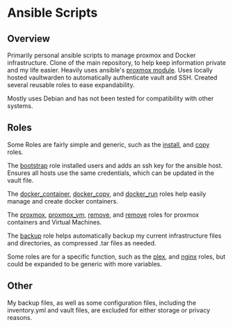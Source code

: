 # Ansible Scripts

## Overview
Primarily personal ansible scripts to manage proxmox and Docker infrastructure. Clone of the main repository, to help keep information private and my life easier. Heavily uses ansible's [proxmox module](https://docs.ansible.com/ansible/latest/collections/community/general/proxmox_module.html). Uses locally hosted vaultwarden to automatically authenticate vault and SSH. Created several reusable roles to ease expandability.

Mostly uses Debian and has not been tested for compatibility with other systems.

## Roles
Some Roles are fairly simple and generic, such as the [install](/roles/install/tasks/), and [copy](/roles/copy/tasks/) roles.

The [bootstrap](/roles/bootstrap/tasks/) role installed users and adds an ssh key for the ansible host. Ensures all hosts use the same credentials, which can be updated in the vault file.

The [docker_container](/roles/docker_container/tasks/), [docker_copy](/roles/docker_copy/tasks/), and [docker_run](/roles/docker_run/tasks/) roles help easily manage and create docker containers.

The [proxmox](/roles/proxmox/tasks/), [proxmox_vm](/roles/proxmox_vm/tasks/), [remove](/roles/remove/tasks/), and [remove](/roles/remove_vm/tasks/)  roles for proxmox containers and Virtual Machines.

The [backup](/roles/backup/tasks/) role helps automatically backup my current infrastructure files and directories, as compressed .tar files as needed.

Some roles are for a specific function, such as the [plex](/roles/plex/tasks/), and [nginx](/roles/nginx/tasks/) roles, but could be expanded to be generic with more variables.

## Other
My backup files, as well as some configuration files, including the inventory.yml and vault files, are excluded for either storage or privacy reasons.